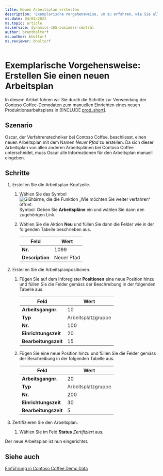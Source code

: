 ```yaml
---
title: Neuen Arbeitsplan erstellen
description: 'Exemplarische Vorgehensweise, um zu erfahren, wie Sie alle Informationen für einen neuen Arbeitsplan manuell in Business Central eingeben.'
ms.date: 04/01/2022
ms.topic: article
ms.service: dynamics-365-business-central
author: brentholtorf
ms.author: bholtorf
ms.reviewer: bholtorf
---
```

# <a name="walkthrough-create-a-new-routing"></a>Exemplarische Vorgehensweise: Erstellen Sie einen neuen Arbeitsplan

In diesem Artikel führen wir Sie durch die Schritte zur Verwendung der Contoso Coffee-Demodaten zum manuellen Einrichten eines neuen Produktionsarbeitsplans in [!INCLUDE [prod_short](../../includes/prod_short.md)].  

## <a name="scenario"></a>Szenario

Oscar, der Verfahrenstechniker bei Contoso Coffee, beschliesst, einen neuen Arbeitsplan mit dem Namen *Neuer Pfad* zu erstellen. Da sich dieser Arbeitsplan von allen anderen Arbeitsplänen bei Contoso Coffee unterscheidet, muss Oscar alle Informationen für den Arbeitsplan manuell eingeben.  

## <a name="steps"></a>Schritte

1. Erstellen Sie die Arbeitsplan-Kopfzeile.  

    1. Wählen Sie das Symbol ![Glühbirne, die die Funktion „Wie möchten Sie weiter verfahren“ öffnet.](../../media/ui-search/search_small.png "Tell me-Funktion") Symbol. Geben Sie **Arbeitspläne** ein und wählen Sie dann den zugehörigen Link.  

    2. Wählen Sie die Aktion **Neu** und füllen Sie dann die Felder wie in der folgenden Tabelle beschrieben aus.  

        |Feld  |Wert  |
        |---------|---------|
        |**Nr.** |1099|
        |**Description** |Neuer Pfad|
2. Erstellen Sie die Arbeitsplanpositionen.

    1. Fügen Sie auf dem Inforegister **Positionen** eine neue Position hinzu und füllen Sie die Felder gemäss der Beschreibung in der folgenden Tabelle aus.  

        |Feld  |Wert  |
        |---------|---------|
        |**Arbeitsgangnr.** |10|
        |**Typ** |Arbeitsplatzgruppe|
        |**Nr.** |100|
        |**Einrichtungszeit** |20|
        |**Bearbeitungszeit** |15|

    2. Fügen Sie eine neue Position hinzu und füllen Sie die Felder gemäss der Beschreibung in der folgenden Tabelle aus.  

        |Feld  |Wert  |
        |---------|---------|
        |**Arbeitsgangnr.** |20|
        |**Typ** |Arbeitsplatzgruppe|
        |**Nr.** |200|
        |**Einrichtungszeit** |30|
        |**Bearbeitungszeit** |5|
3. Zertifizieren Sie den Arbeitsplan.

    1. Wählen Sie im Feld **Status** *Zertifiziert* aus.  

Der neue Arbeitsplan ist nun eingerichtet.  

## <a name="see-also"></a>Siehe auch

[Einführung in Contoso Coffee Demo Data](../contoso-coffee-intro.md)  
